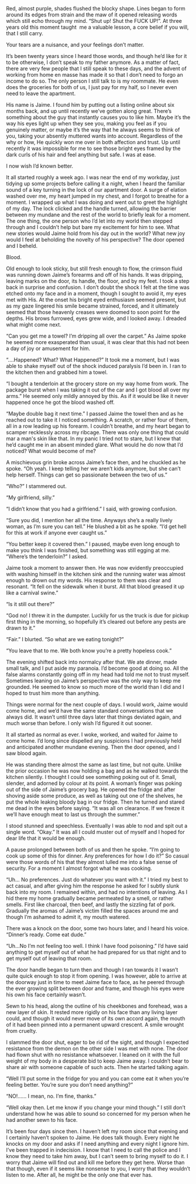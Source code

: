 Red, almost purple, shades flushed the blocky shape. Lines began to form around its edges from strain and the maw of it opened releasing words which still echo through my mind. “Shut up! Shut the FUCK UP!”. At three years old this moment taught  me a valuable lesson, a core belief if you will, that I still carry.


Your tears are a nuisance, and your feelings don’t matter.


It’s been twenty years since I heard those words, and though he’d like for it to be otherwise, I don’t speak to my father anymore. As a matter of fact, there are very few people that I still speak to these days, and the advent of working from home en masse has made it so that I don’t need to forgo an income to do so. The only person I still talk to is my roommate. He even does the groceries for both of us, I just pay for my half, so I never even need to leave the apartment. 


His name is Jaime. I found him by putting out a listing online about six months back, and up until recently we’ve gotten along great. There’s something about the guy that instantly causes you to like him. Maybe it’s the way his eyes light up when they see you, making you feel as if you genuinely matter, or maybe it’s the way that he always seems to think of you, taking your absently muttered wants into account. Regardless of the why or how, He quickly won me over in both affection and trust. Up until recently it was impossible for me to see those bright eyes framed by the dark curls of his hair and feel anything but safe. I was at ease.


I now wish I’d known better.


It all started roughly a week ago. I was near the end of my workday, just tidying up some projects before calling it a night, when I heard the familiar sound of a key turning in the lock of our apartment door. A surge of elation washed over me, my heart jumped in my chest, and I forgot to breathe for a moment. I wrapped up what I was doing and went out to greet the highlight of my day. The lock clicked and the handle turned, allowing the barrier between my mundane and the rest of the world to briefly leak for a moment. The one thing, the one person who I’d let into my world then stepped through and I couldn’t help but bare my excitement for him to see. What new stories would Jaime hold from his day out in the world? What new joy would I feel at beholding the novelty of his perspective? The door opened and I beheld.


Blood.


Old enough to look sticky, but still fresh enough to flow, the crimson fluid was running down Jaime’s forearms and off of his hands. It was dripping, leaving marks on the door, its handle, the floor, and by my feet. I took a step back in surprise and confusion. I don’t doubt the shock I felt at the time was etched onto my face and in a moment, though I sought to avoid it, my eyes met with His. At the onset his bright eyed enthusiasm seemed present, but as my gaze lingered his smile became strained, forced, and it ultimately seemed that those heavenly creases were doomed to soon point for the depths. His brows furrowed, eyes grew wide, and I looked away. I dreaded what might come next.


“Can you get me a towel? I’m dripping all over the carpet.” As Jaime spoke he seemed more exasperated than usual, it was clear that this had not been a day of joy or amusement for him.


“....Happened? What? What Happened?” It took me a moment, but I was able to shake myself out of the shock induced paralysis I’d been in. I ran to the kitchen then and grabbed him a towel.


“I bought a tenderloin at the grocery store on my way home from work. The package burst when I was taking it out of the car and I got blood all over my arms.” He seemed only mildly annoyed by this. As if it would be like it never happened once he got the blood washed off.


“Maybe double bag it next time.” I passed Jaime the towel then and as he reached out to take it I noticed something. A scratch, or rather four of them, all in a row leading up his forearm. I couldn’t breathe, and my heart began to scamper recklessly across my ribcage. There was only one thing that could mar a man's skin like that. In my panic I tried not to stare, but I knew that he’d caught me in an absent minded glare. What would he do now that I’d noticed? What would become of me? 


A mischievous grin broke across Jaime’s face then, and he chuckled as he spoke. “Oh yeah. I keep telling her we aren’t kids anymore, but she can’t help herself. Things can get so passionate between the two of us.”


“Who?” I stammered out.


“My girlfriend, silly.”


“I didn’t know that you had a girlfriend.” I said, with growing confusion.


“Sure you did, I mention her all the time. Anyways she’s a really lively woman, as I’m sure you can tell.” He blushed a bit as he spoke. “I’d get hell for this at work if anyone ever caught us.”


“You better keep it covered then.” I paused, maybe even long enough to make you think I was finished, but something was still egging at me. “Where’s the tenderloin?” I asked.


Jaime took a moment to answer then. He was now evidently preoccupied with washing himself in the kitchen sink and the running water was almost enough to drown out my words. His response to them was clear and resonant. “It fell on the sidewalk when it burst. All that blood greased it up like a carnival swine.”


“Is it still out there?”


“God no! I threw it in the dumpster. Luckily for us the truck is due for pickup first thing in the morning, so hopefully it’s cleared out before any pests are drawn to it.”


“Fair.” I blurted. “So what are we eating tonight?”


“You leave that to me. We both know you’re a pretty hopeless cook.”


The evening shifted back into normalcy after that. We ate dinner, made small talk, and I put aside my paranoia. I’d become good at doing so. All the false alarms constantly going off in my head had told me not to trust myself. Sometimes leaning on Jaime’s perspective was the only way to keep me grounded. He seemed to know so much more of the world than I did and I hoped to trust him more than anything.


Things were normal for the next couple of days. I would work, Jaime would come home, and we’d have the same standard conversations that we always did. It wasn’t until three days later that things deviated again, and much worse than before. I only wish I’d figured it out sooner.


It all started as normal as ever. I woke, worked, and waited for Jaime to come home. I’d long since dispelled any suspicions I had previously held and anticipated another mundane evening. Then the door opened, and I saw blood again.


He was standing there almost the same as last time, but not quite. Unlike the prior occasion he was now holding a bag and as he walked towards the kitchen silently. I thought I could see something poking out of it. Small, slender, and adorned by colour at its point. A woman’s finger was poking out of the side of Jaime’s grocery bag. He opened the fridge and after shoving aside some produce, as well as taking out one of the shelves, he put the whole leaking bloody bag in our fridge. Then he turned and stared me dead in the eyes before saying. “It was all on clearance. If we freeze it we’ll have enough meat to last us through the summer.”


I stood stunned and speechless. Eventually I was able to nod and spit out a single word. “Okay.” It was all I could muster out of myself and I hoped for dear life that it would be enough.


A pause prolonged between both of us and then he spoke. “I’m going to cook up some of this for dinner. Any preferences for how I do it?” So casual were those words of his that they almost lulled me into a false sense of security. For a moment I almost forgot what he was cooking.


“Uh… No preferences. Just do whatever you want with it.” I tried my best to act casual, and after giving him the response he asked for I subtly slunk back into my room. I remained within, and had no intentions of leaving. As I hid there my home gradually became permeated by a smell, or rather smells. First like charcoal, then beef, and lastly the sizzling fat of pork. Gradually the aromas of Jaime’s victim filled the spaces around me and though I’m ashamed to admit it, my mouth watered.


There was a knock on the door, some two hours later, and I heard his voice. “Dinner’s ready. Come eat dude.”


“Uh…No I’m not feeling too well. I think I have food poisoning.” I’d have said anything to get myself out of what he had prepared for us that night and to get myself out of leaving that room.


The door handle began to turn then and though I ran towards it I wasn’t quite quick enough to stop it from opening. I was however, able to arrive at the doorway just in time to meet Jaime face to face, as he peered through the ever growing split between door and frame, and though his eyes were his own his face certainly wasn’t.


Sewn to his head, along the outline of his cheekbones and forehead, was a new layer of skin. It rested more rigidly on his face than any living layer could, and though it would never move of its own accord again, the mouth of it had been pinned into a permanent upward crescent. A smile wrought from cruelty.


I slammed the door shut, eager to be rid of the sight, and though I expected resistance from the demon on the other side I was met with none. The door had flown shut with no resistance whatsoever. I leaned on it with the full weight of my body in a desperate bid to keep Jaime away. I couldn’t bear to share air with someone capable of such acts. Then he started talking again.


“Well I’ll put some in the fridge for you and you can come eat it when you’re feeling better. You’re sure you don’t need anything?”


“NO!...... I mean, no. I’m fine, thanks.”


“Well okay then. Let me know if you change your mind though.” I still don’t understand how he was able to sound so concerned for my person when he had another sewn to his face.


It’s been four days since then. I haven’t left my room since that evening and I certainly haven’t spoken to Jaime. He does talk though. Every night he knocks on my door and asks if I need anything and every night I ignore him. I’ve been trapped in indecision. I know that I need to call the police and I know they need to take him away, but I can’t seem to bring myself to do it. I worry that Jaime will find out and kill me before they get here. Worse than that though, even if it seems like nonsense to you, I worry that they wouldn’t listen to me. After all, he might be the only one that ever has.